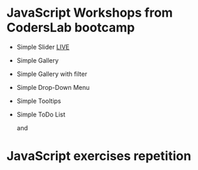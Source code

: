 #

# JavaScript Workshops from CodersLab bootcamp

- Simple Slider <a href="http://www.lechcirmirakis.pl/JS%20-%20Workshops/1_Slider/" target="_blank">LIVE</a>
- Simple Gallery
- Simple Gallery with filter
- Simple Drop-Down Menu
- Simple Tooltips
- Simple ToDo List

  and

# JavaScript exercises repetition
